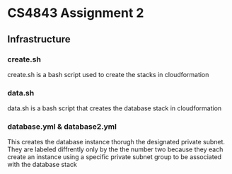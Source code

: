 # CS4843 Assignment 2

## Infrastructure
### create.sh 
create.sh is a bash script used to create the stacks in cloudformation

### data.sh
data.sh is a bash script that creates the database stack in cloudformation

### database.yml & database2.yml
This creates the database instance thorugh the designated private subnet. They are labeled diffrently only by the the number two because they each create an instance using a specific private subnet group to be associated with the database stack
